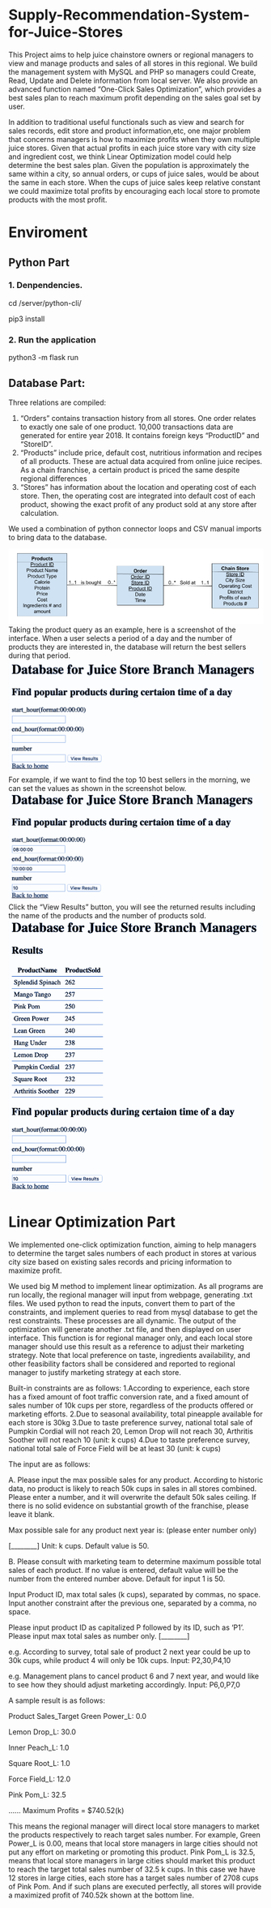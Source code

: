 # Supply-Recommendation-System-for-Juice-Stores
This Project aims to help juice chainstore owners or regional managers to view and manage products and sales of all stores in this regional. We build the management system with MySQL and PHP so managers could Create, Read, Update and Delete information from local server. We also provide an advanced function named “One-Click Sales Optimization”, which provides a best sales plan to reach maximum profit depending on the sales goal set by user.

In addition to traditional useful functionals such as view and search for sales records, edit store and product information,etc, one major problem that concerns managers is how to maximize profits when they own multiple juice stores. Given that actual profits in each juice store vary with city size and ingredient cost, we think Linear Optimization model could help determine the best sales plan. Given the population is approximately the same within a city, so annual orders, or cups of juice sales, would be about the same in each store. When the cups of juice sales keep relative constant we could maximize total profits by encouraging each local store to promote products with the most profit.
# Enviroment
## Python Part
### 1. Denpendencies.
cd /server/python-cli/

pip3 install

### 2. Run the application
python3 -m flask run

## Database Part:
Three relations are compiled: 
1.	“Orders” contains transaction history from all stores. One order relates to exactly one sale of one product. 10,000 transactions data are generated for entire year 2018. It contains foreign keys “ProductID” and “StoreID”.
2.	“Products” include price, default cost, nutritious information and recipes of all products. These are actual data acquired from online juice recipes. As a chain franchise, a certain product is priced the same despite regional differences
3.	“Stores” has information about the location and operating cost of each store. Then, the operating cost are integrated into default cost of each product, showing the exact profit of any product sold at any store after calculation.

We used a combination of python connector loops and CSV manual imports to bring data to the database.


![ER Diagram](https://github.com/yanz4/Supply-Recommendation-System-for-Juice-Stores/blob/master/ER%20DIAGRAM.png?raw=true)
Taking the product query as an example, here is a screenshot of the interface. When a user selects a period of a day and the number of products they are interested in, the database will return the best sellers during that period.   
![ER Diagram](https://github.com/yanz4/Supply-Recommendation-System-for-Juice-Stores/blob/master/1.png?raw=true)
For example, if we want to find the top 10 best sellers in the morning, we can set the values as shown in the screenshot below. 
![ER Diagram](https://github.com/yanz4/Supply-Recommendation-System-for-Juice-Stores/blob/master/2.png?raw=true)
Click the “View Results” button, you will see the returned results including the name of the products and the number of products sold.
![ER Diagram](https://github.com/yanz4/Supply-Recommendation-System-for-Juice-Stores/blob/master/3.png?raL=true)

# Linear Optimization Part
We implemented one-click optimization function, aiming to help managers to determine the target sales numbers of each product in stores at various city size based on existing sales records and pricing information to maximize profit. 

We used big M method to implement linear optimization. As all programs are run locally, the regional manager will input from webpage, generating .txt files. We used python to read the inputs, convert them to part of the constraints, and implement queries to read from mysql database to get the rest constraints. These processes are all dynamic. The output of the optimization will generate another .txt file, and then displayed on user interface. This function is for regional manager only, and each local store manager should use this result as a reference to adjust their marketing strategy. Note that local preference on taste, ingredients availability, and other feasibility factors shall be considered and reported to regional manager to justify marketing strategy at each store. 

Built-in constraints are as follows:
1.According to experience, each store has a fixed amount of foot traffic conversion rate, and a fixed amount of sales number of 10k cups per store, regardless of the products offered or marketing efforts.
2.Due to seasonal availability, total pineapple available for each store is 30kg
3.Due to taste preference survey, national total sale of Pumpkin Cordial will not reach 20, Lemon Drop will not reach 30, Arthritis Soother will not reach 10 (unit: k cups)
4.Due to taste preference survey, national total sale of Force Field will be at least 30 (unit: k cups)

The input are as follows:

A. Please input the max possible sales for any product. According to historic data, no product is likely to reach 50k cups in sales in all stores combined. Please enter a number, and it will overwrite the default 50k sales ceiling. If there is no solid evidence on substantial growth of the franchise, please leave it blank.

Max possible sale for any product next year is: (please enter number only)

[________] Unit: k cups. Default value is 50. 

	
B. Please consult with marketing team to determine maximum possible total sales of each product. If no value is entered, default value will be the number from the entered number above. Default for input 1 is 50.

Input Product ID, max total sales (k cups), separated by commas, no space.
Input another constraint after the previous one, separated by a comma, no space. 

Please input product ID as capitalized P followed by its ID, such as ‘P1’.
Please input max total sales as number only.
[________]

e.g. According to survey, total sale of product 2 next year could be up to 30k cups, while product 4 will only be 10k cups.
Input: P2,30,P4,10

e.g. Management plans to cancel product 6 and 7 next year, and would like to see how they should adjust marketing accordingly.
Input: P6,0,P7,0

A sample result is as follows:


Product  Sales_Target
Green Power_L: 0.0

Lemon Drop_L: 30.0

Inner Peach_L: 1.0

Square Root_L: 1.0

Force Field_L: 12.0

Pink Pom_L: 32.5

…...
Maximum Profits = $740.52(k)


This means the regional manager will direct local store managers to market the products respectively to reach target sales number. For example, Green Power_L is 0.00, means that local store managers in large cities should not put any effort on marketing or promoting this product. Pink Pom_L is 32.5, means that local store managers in large cities should market this product to reach the target total sales number of 32.5 k cups. In this case we have 12 stores in large cities, each store has a target sales number of 2708 cups of Pink Pom. And if such plans are executed perfectly, all stores will provide a maximized profit of 740.52k shown at the bottom line.
